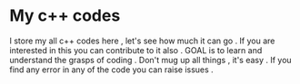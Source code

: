 # My c++ codes
I store my all c++ codes here , let's see how much it can go .
If you are interested in this you can contribute to it also .
GOAL is to learn and understand the grasps of coding .
Don't mug up all things , it's easy .
If you find any error in any of the code you can raise issues .

